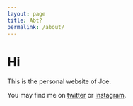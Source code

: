 ```yaml
---
layout: page
title: Abt?
permalink: /about/
---
```


# Hi

This is the personal website of Joe.

You may find me on 
[twitter](https://twitter.com/joemoeat) or
[instagram](https://instagram.com/joemoe).

